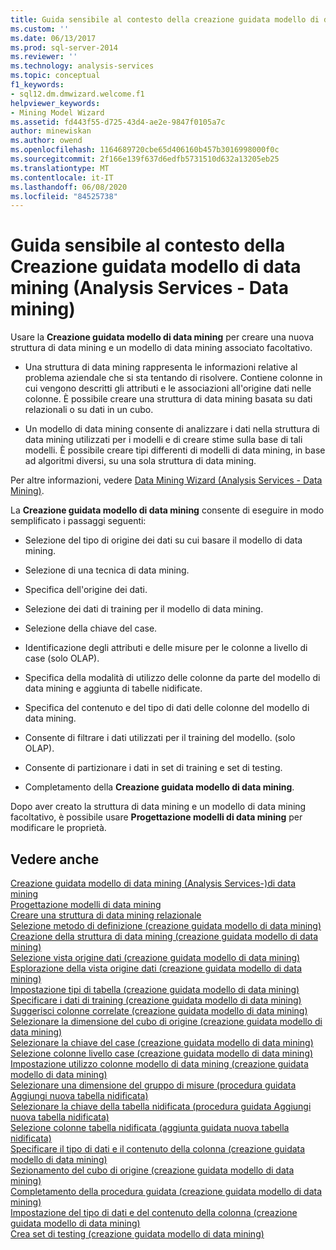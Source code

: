 ```yaml
---
title: Guida sensibile al contesto della creazione guidata modello di data mining (Analysis Services-Data mining) | Microsoft Docs
ms.custom: ''
ms.date: 06/13/2017
ms.prod: sql-server-2014
ms.reviewer: ''
ms.technology: analysis-services
ms.topic: conceptual
f1_keywords:
- sql12.dm.dmwizard.welcome.f1
helpviewer_keywords:
- Mining Model Wizard
ms.assetid: fd443f55-d725-43d4-ae2e-9847f0105a7c
author: minewiskan
ms.author: owend
ms.openlocfilehash: 1164689720cbe65d406160b457b3016998000f0c
ms.sourcegitcommit: 2f166e139f637d6edfb5731510d632a13205eb25
ms.translationtype: MT
ms.contentlocale: it-IT
ms.lasthandoff: 06/08/2020
ms.locfileid: "84525738"
---
```

# <a name="data-mining-wizard-f1-help-analysis-services---data-mining"></a>Guida sensibile al contesto della Creazione guidata modello di data mining (Analysis Services - Data mining)
  Usare la **Creazione guidata modello di data mining** per creare una nuova struttura di data mining e un modello di data mining associato facoltativo.  
  
-   Una struttura di data mining rappresenta le informazioni relative al problema aziendale che si sta tentando di risolvere. Contiene colonne in cui vengono descritti gli attributi e le associazioni all'origine dati nelle colonne. È possibile creare una struttura di data mining basata su dati relazionali o su dati in un cubo.  
  
-   Un modello di data mining consente di analizzare i dati nella struttura di data mining utilizzati per i modelli e di creare stime sulla base di tali modelli. È possibile creare tipi differenti di modelli di data mining, in base ad algoritmi diversi, su una sola struttura di data mining.  
  
 Per altre informazioni, vedere [Data Mining Wizard &#40;Analysis Services - Data Mining&#41;](data-mining/data-mining-wizard-analysis-services-data-mining.md).  
  
 La **Creazione guidata modello di data mining** consente di eseguire in modo semplificato i passaggi seguenti:  
  
-   Selezione del tipo di origine dei dati su cui basare il modello di data mining.  
  
-   Selezione di una tecnica di data mining.  
  
-   Specifica dell'origine dei dati.  
  
-   Selezione dei dati di training per il modello di data mining.  
  
-   Selezione della chiave del case.  
  
-   Identificazione degli attributi e delle misure per le colonne a livello di case (solo OLAP).  
  
-   Specifica della modalità di utilizzo delle colonne da parte del modello di data mining e aggiunta di tabelle nidificate.  
  
-   Specifica del contenuto e del tipo di dati delle colonne del modello di data mining.  
  
-   Consente di filtrare i dati utilizzati per il training del modello. (solo OLAP).  
  
-   Consente di partizionare i dati in set di training e set di testing.  
  
-   Completamento della **Creazione guidata modello di data mining**.  
  
 Dopo aver creato la struttura di data mining e un modello di data mining facoltativo, è possibile usare **Progettazione modelli di data mining** per modificare le proprietà.  
  
## <a name="see-also"></a>Vedere anche  
 [Creazione guidata modello di data mining &#40;Analysis Services-&#41;di data mining](data-mining/data-mining-wizard-analysis-services-data-mining.md)   
 [Progettazione modelli di data mining](data-mining/data-mining-designer.md)   
 [Creare una struttura di data mining relazionale](data-mining/create-a-relational-mining-structure.md)   
 [Selezione metodo di definizione &#40;creazione guidata modello di data mining&#41;](select-the-definition-method-data-mining-wizard.md)   
 [Creazione della struttura di data mining &#40;creazione guidata modello di data mining&#41;](create-the-data-mining-structure-data-mining-wizard.md)   
 [Selezione vista origine dati &#40;creazione guidata modello di data mining&#41;](select-data-source-view-data-mining-wizard.md)   
 [Esplorazione della vista origine dati &#40;creazione guidata modello di data mining&#41;](browse-data-source-view-data-mining-wizard.md)   
 [Impostazione tipi di tabella &#40;creazione guidata modello di data mining&#41;](specify-table-types-data-mining-wizard.md)   
 [Specificare i dati di training &#40;creazione guidata modello di data mining&#41;](specify-the-training-data-data-mining-wizard.md)   
 [Suggerisci colonne correlate &#40;creazione guidata modello di data mining&#41;](suggest-related-columns-data-mining-wizard.md)   
 [Selezionare la dimensione del cubo di origine &#40;creazione guidata modello di data mining&#41;](select-the-source-cube-dimension-data-mining-wizard.md)   
 [Selezionare la chiave del case &#40;creazione guidata modello di data mining&#41;](select-the-case-key-data-mining-wizard.md)   
 [Selezione colonne livello case &#40;creazione guidata modello di data mining&#41;](select-case-level-columns-data-mining-wizard.md)   
 [Impostazione utilizzo colonne modello di data mining &#40;creazione guidata modello di data mining&#41;](specify-mining-model-column-usage-data-mining-wizard.md)   
 [Selezionare una dimensione del gruppo di misure &#40;procedura guidata Aggiungi nuova tabella nidificata&#41;](select-a-measure-group-dimension-add-new-nested-table-wizard.md)   
 [Selezionare la chiave della tabella nidificata &#40;procedura guidata Aggiungi nuova tabella nidificata&#41;](select-nested-table-key-add-new-nested-table-wizard.md)   
 [Selezione colonne tabella nidificata &#40;aggiunta guidata nuova tabella nidificata&#41;](select-nested-table-columns-add-new-nested-table-wizard.md)   
 [Specificare il tipo di dati e il contenuto della colonna &#40;creazione guidata modello di data mining&#41;](specify-the-column-s-content-and-data-type-data-mining-wizard.md)   
 [Sezionamento del cubo di origine &#40;creazione guidata modello di data mining&#41;](slice-source-cube-data-mining-wizard.md)   
 [Completamento della procedura guidata &#40;creazione guidata modello di data mining&#41;](completing-the-wizard-data-mining-wizard.md)   
 [Impostazione del tipo di dati e del contenuto della colonna &#40;creazione guidata modello di data mining&#41;](specify-column-content-and-data-type-data-mining-wizard.md)   
 [Crea set di testing &#40;creazione guidata modello di data mining&#41;](create-testing-set-data-mining-wizard.md)  
  
  
